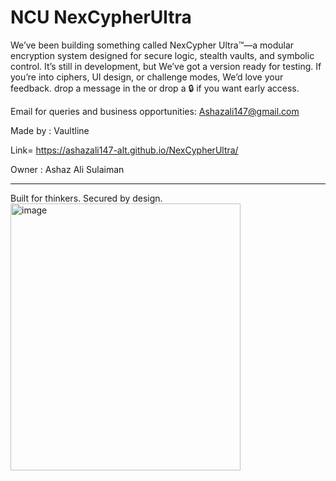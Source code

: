 # NCU NexCypherUltra
We’ve been building something called NexCypher Ultra™—a modular encryption system designed for secure logic, stealth vaults, and symbolic control.
It’s still in development, but We’ve got a version ready for testing.
If you’re into ciphers, UI design, or challenge modes, We’d love your feedback.
drop a message in the  or drop a 🔒 if you want early access.

Email for queries and business opportunities: Ashazali147@gmail.com 

Made by : Vaultline

Link= https://ashazali147-alt.github.io/NexCypherUltra/

Owner : Ashaz Ali Sulaiman


____________________________________________________________________________________________________________________________________________________
Built for thinkers. Secured by design. <img width="368" height="427" alt="image" src="https://github.com/user-attachments/assets/6ad5b442-6295-4d97-a3b3-5dbaeeb47a52" />





